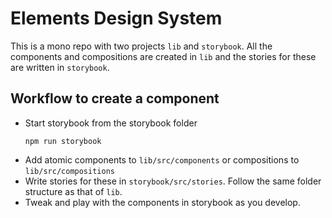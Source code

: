 # Elements Design System

This is a mono repo with two projects `lib` and `storybook`. All the components and compositions are created in `lib` and the stories for these are written in `storybook`.

## Workflow to create a component
- Start storybook from the storybook folder 
  ```shell
  npm run storybook
  ```
- Add atomic components to `lib/src/components` or compositions to `lib/src/compositions` 
- Write stories for these in `storybook/src/stories`. Follow the same folder structure as that of `lib`.
- Tweak and play with the components in storybook as you develop.
